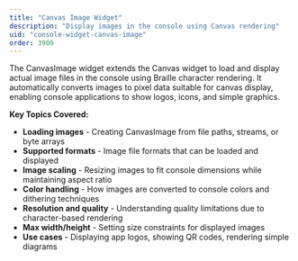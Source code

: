 ```yaml
---
title: "Canvas Image Widget"
description: "Display images in the console using Canvas rendering"
uid: "console-widget-canvas-image"
order: 3900
---
```


The CanvasImage widget extends the Canvas widget to load and display actual image files in the console using Braille character rendering. It automatically converts images to pixel data suitable for canvas display, enabling console applications to show logos, icons, and simple graphics.

**Key Topics Covered:**

* **Loading images** - Creating CanvasImage from file paths, streams, or byte arrays
* **Supported formats** - Image file formats that can be loaded and displayed
* **Image scaling** - Resizing images to fit console dimensions while maintaining aspect ratio
* **Color handling** - How images are converted to console colors and dithering techniques
* **Resolution and quality** - Understanding quality limitations due to character-based rendering
* **Max width/height** - Setting size constraints for displayed images
* **Use cases** - Displaying app logos, showing QR codes, rendering simple diagrams
